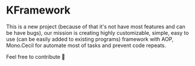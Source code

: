 # KFramework
This is a new project (because of that it's not have most features and can be have bugs), our mission is creating highly customizable, simple, easy to use (can be easily added to existing programs) framework with AOP, Mono.Cecil for automate most of tasks and prevent code repeats.

Feel free to contribute 🥳
